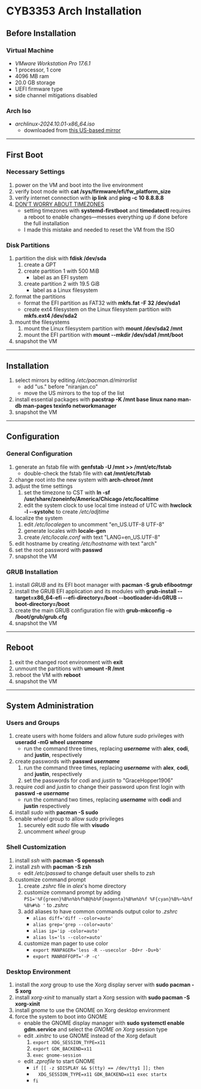 # CYB3353 Arch Installation
## Before Installation
### Virtual Machine
- *VMware Workstation Pro 17.6.1*
- 1 processor, 1 core
- 4096 MB ram
- 20.0 GB storage
- UEFI firmware type
- side channel mitigations disabled
### Arch Iso
- *archlinux-2024.10.01-x86_64.iso*
	- downloaded from [this US-based mirror](https://mirror.clarkson.edu/archlinux/iso/2024.10.01/)

---
## First Boot
### Necessary Settings
1. power on the VM and boot into the live environment
2. verify boot mode with **cat /sys/firmware/efi/fw_platform_size**
3. verify internet connection with **ip link** and **ping -c 10 8.8.8.8**
4. <ins>DON'T WORRY ABOUT TIMEZONES</ins>
	- setting timezones with **systemd-firstboot** and **timedatectl** requires a reboot to enable changes—messes everything up if done before the full installation
	- I made this mistake and needed to reset the VM from the ISO

### Disk Partitions
1. partition the disk with **fdisk /dev/sda**
	1. create a GPT
	2. create partition 1 with 500 MiB
		- label as an EFI system
	3. create partition 2 with 19.5 GiB
		- label as a Linux filesystem
2. format the partitions
	- format the EFI partition as FAT32 with **mkfs.fat -F 32 /dev/sda1**
	- create ext4 filesystem on the Linux filesystem partition with **mkfs.ext4 /dev/sda2**
3. mount the filesystems
	1. mount the Linux filesystem partition with **mount /dev/sda2 /mnt**
	2. mount the EFI partition with **mount --mkdir /dev/sda1 /mnt/boot**
4. snapshot the VM

---
## Installation
1. select mirrors by editing */etc/pacman.d/mirrorlist*
	- add "us." before "niranjan.co"
	- move the US mirrors to the top of the list
2. install essential packages with **pacstrap -K /mnt base linux nano man-db man-pages texinfo networkmanager**
3. snapshot the VM

---
## Configuration
### General Configuration
1. generate an fstab file with **genfstab -U /mnt >> /mnt/etc/fstab**
	- double-check the fstab file with **cat /mnt/etc/fstab**
2. change root into the new system with **arch-chroot /mnt**
3. adjust the time settings
	1. set the timezone to CST with **ln -sf /usr/share/zoneinfo/America/Chicago /etc/localtime**
	2. edit the system clock to use local time instead of UTC with **hwclock -l --systohc** to create */etc/adjtime*
4. localize the system
	1. edit */etc/localegen* to uncomment "en_US.UTF-8 UTF-8"
	2. generate locales with **locale-gen**
	3. create */etc/locale.conf* with text "LANG=en_US.UTF-8"
5. edit hostname by creating */etc/hostname* with text "arch"
6. set the root password with **passwd**
7. snapshot the VM

### GRUB Installation
1. install *GRUB* and its EFI boot manager with **pacman -S grub efibootmgr**
2. install the GRUB EFI application and its modules with **grub-install --target=x86_64-efi --efi-directory=/boot --bootloader-id=GRUB --boot-directory=/boot**
3. create the main GRUB configuration file with **grub-mkconfig -o /boot/grub/grub.cfg**
4. snapshot the VM

---
## Reboot
1. exit the changed root environment with **exit**
2. unmount the partitions with **umount -R /mnt**
3. reboot the VM with **reboot**
4. snapshot the VM

---

## System Administration
### Users and Groups
1. create users with home folders and allow future *sudo* privileges with **useradd -mG wheel** **_username_**
	- run the command three times, replacing **_username_** with **alex**, **codi**, and **justin**, respectively
2. create passwords with **passwd** **_username_**
	1. run the command three times, replacing **_username_** with **alex**, **codi**, and **justin**, respectively
	2. set the passwords for *codi* and *justin* to "GraceHopper1906"
3. require *codi* and *justin* to change their password upon first login with **passwd -e** **_username_**
	- run the command two times, replacing **_username_** with **codi** and **justin** respectively
4. install *sudo* with **pacman -S sudo**
5. enable *wheel* group to allow *sudo* privileges
	1. securely edit *sudo* file with **visudo**
	2. uncomment *wheel* group

### Shell Customization
1. install *ssh* with **pacman -S openssh**
2. install *zsh* with **pacman -S zsh**
	- edit */etc/passwd* to change default user shells to *zsh*
3. customize command prompt
	1. create *.zshrc* file in *alex*'s home directory
	2. customize command prompt by adding `PS1='%F{green}%B%n%b%f%B@%b%F{magenta}%B%m%b%f %F{cyan}%B%~%b%f %B%#%b '` to *.zshrc*
	3. add aliases to have common commands output color to *.zshrc*
		- `alias diff='diff --color=auto'`
		- `alias grep='grep --color=auto'`
		- `alias ip='ip -color=auto'`
		- `alias ls='ls --color=auto'`
	4. customize man pager to use color
		- `export MANPAGER='less -R --usecolor -Dd+r -Du+b'`
		- `export MANROFFOPT='-P -c'`

### Desktop Environment
1. install the *xorg* group to use the Xorg display server with **sudo pacman -S xorg**
2. install *xorg-xinit* to manually start a Xorg session with **sudo pacman -S xorg-xinit**
3. install *gnome* to use the GNOME on Xorg desktop environment
4. force the system to boot into GNOME
	- enable the GNOME display manager with **sudo systemctl enable gdm.service** and select the *GNOME on Xorg* session type
	- edit *.xinitrc* to use GNOME instead of the Xorg default
		1. `export XDG_SESSION_TYPE=x11`
		2. `export GDK_BACKEND=x11`
		3. `exec gnome-session`
	- edit *.zprofile* to start GNOME
	  	- `if [[ -z $DISPLAY && $(tty) == /dev/tty1 ]]; then`
		- `  XDG_SESSION_TYPE=x11 GDK_BACKEND=x11 exec startx`
		- `fi`

